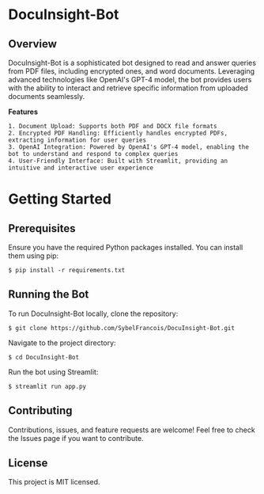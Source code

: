 # DocuInsight-Bot

## Overview

DocuInsight-Bot is a sophisticated bot designed to read and answer queries from PDF files, including encrypted ones, and word documents. Leveraging advanced technologies like OpenAI's GPT-4 model, the bot provides users with the ability to interact and retrieve specific information from uploaded documents seamlessly.

**Features**

    1. Document Upload: Supports both PDF and DOCX file formats
    2. Encrypted PDF Handling: Efficiently handles encrypted PDFs, extracting information for user queries
    3. OpenAI Integration: Powered by OpenAI's GPT-4 model, enabling the bot to understand and respond to complex queries
    4. User-Friendly Interface: Built with Streamlit, providing an intuitive and interactive user experience

# Getting Started

## Prerequisites
Ensure you have the required Python packages installed. You can install them using pip:

```
$ pip install -r requirements.txt
```

## Running the Bot

To run DocuInsight-Bot locally, clone the repository:

```
$ git clone https://github.com/SybelFrancois/DocuInsight-Bot.git
```

Navigate to the project directory:

```
$ cd DocuInsight-Bot
```

Run the bot using Streamlit:

```
$ streamlit run app.py
```

## Contributing

Contributions, issues, and feature requests are welcome! Feel free to check the Issues page if you want to contribute.

## License

This project is MIT licensed.

